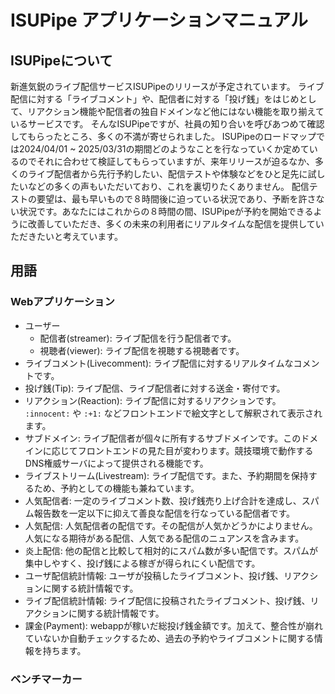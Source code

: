 
# ISUPipe アプリケーションマニュアル


## ISUPipeについて

新進気鋭のライブ配信サービスISUPipeのリリースが予定されています。
ライブ配信に対する「ライブコメント」や、配信者に対する「投げ銭」をはじめとして、リアクション機能や配信者の独自ドメインなど他にはない機能を取り揃えているサービスです。
そんなISUPipeですが、社員の知り合いを呼びあつめて確認してもらったところ、多くの不満が寄せられました。
ISUPipeのロードマップでは2024/04/01 ~ 2025/03/31の期間どのようなことを行なっていくか定めているのでそれに合わせて検証してもらっていますが、来年リリースが迫るなか、多くのライブ配信者から先行予約したい、配信テストや体験などをひと足先に試したいなどの多くの声もいただいており、これを裏切りたくありません。
配信テストの要望は、最も早いもので８時間後に迫っている状況であり、予断を許さない状況です。あなたにはこれからの８時間の間、ISUPipeが予約を開始できるように改善していただき、多くの未来の利用者にリアルタイムな配信を提供していただきたいと考えています。

## 用語

### Webアプリケーション

* ユーザー
  * 配信者(streamer): ライブ配信を行う配信者です。
  * 視聴者(viewer): ライブ配信を視聴する視聴者です。
* ライブコメント(Livecomment): ライブ配信に対するリアルタイムなコメントです。
* 投げ銭(Tip): ライブ配信、ライブ配信者に対する送金・寄付です。
* リアクション(Reaction): ライブ配信に対するリアクションです。 `:innocent:` や `:+1:` などフロントエンドで絵文字として解釈されて表示されます。
* サブドメイン: ライブ配信者が個々に所有するサブドメインです。このドメインに応じてフロントエンドの見た目が変わります。競技環境で動作するDNS権威サーバによって提供される機能です。
* ライブストリーム(Livestream): ライブ配信です。また、予約期間を保持するため、予約としての機能も兼ねています。
* 人気配信者: 一定のライブコメント数、投げ銭売り上げ合計を達成し、スパム報告数を一定以下に抑えて善良な配信を行なっている配信者です。
* 人気配信: 人気配信者の配信です。その配信が人気かどうかによりません。人気になる期待がある配信、人気である配信のニュアンスを含みます。
* 炎上配信: 他の配信と比較して相対的にスパム数が多い配信です。スパムが集中しやすく、投げ銭による稼ぎが得られにくい配信です。
* ユーザ配信統計情報: ユーザが投稿したライブコメント、投げ銭、リアクションに関する統計情報です。
* ライブ配信統計情報: ライブ配信に投稿されたライブコメント、投げ銭、リアクションに関する統計情報です。
* 課金(Payment): webappが稼いだ総投げ銭金額です。加えて、整合性が崩れていないか自動チェックするため、過去の予約やライブコメントに関する情報を持ちます。

### ベンチマーカー
